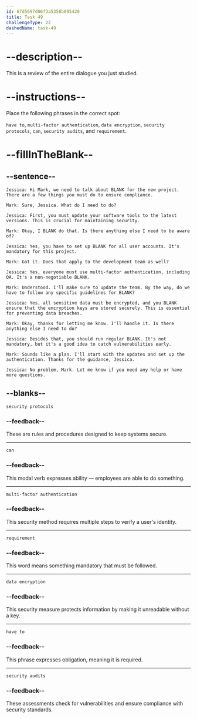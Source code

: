 ```yaml
---
id: 67d5697d06f3a5358b095420
title: Task 49
challengeType: 22
dashedName: task-49
---
```


<!-- REVIEW -->

# --description--

This is a review of the entire dialogue you just studied.

# --instructions--

Place the following phrases in the correct spot:

`have to`, `multi-factor authentication`, `data encryption`, `security protocols`, `can`, `security audits`, and `requirement`.

# --fillInTheBlank--

## --sentence--

`Jessica: Hi Mark, we need to talk about BLANK for the new project. There are a few things you must do to ensure compliance.`

`Mark: Sure, Jessica. What do I need to do?`

`Jessica: First, you must update your software tools to the latest versions. This is crucial for maintaining security.`

`Mark: Okay, I BLANK do that. Is there anything else I need to be aware of?`

`Jessica: Yes, you have to set up BLANK for all user accounts. It's mandatory for this project.`

`Mark: Got it. Does that apply to the development team as well?`

`Jessica: Yes, everyone must use multi-factor authentication, including QA. It's a non-negotiable BLANK.`

`Mark: Understood. I'll make sure to update the team. By the way, do we have to follow any specific guidelines for BLANK?`

`Jessica: Yes, all sensitive data must be encrypted, and you BLANK ensure that the encryption keys are stored securely. This is essential for preventing data breaches.`

`Mark: Okay, thanks for letting me know. I'll handle it. Is there anything else I need to do?`

`Jessica: Besides that, you should run regular BLANK. It's not mandatory, but it's a good idea to catch vulnerabilities early.`

`Mark: Sounds like a plan. I'll start with the updates and set up the authentication. Thanks for the guidance, Jessica.`

`Jessica: No problem, Mark. Let me know if you need any help or have more questions.`

## --blanks--

`security protocols`

### --feedback--

These are rules and procedures designed to keep systems secure.

---

`can`

### --feedback--

This modal verb expresses ability — employees are able to do something.

---

`multi-factor authentication`

### --feedback--

This security method requires multiple steps to verify a user's identity.

---

`requirement`

### --feedback--

This word means something mandatory that must be followed.

---

`data encryption`

### --feedback--

This security measure protects information by making it unreadable without a key.

---

`have to`

### --feedback--

This phrase expresses obligation, meaning it is required.

---

`security audits`

### --feedback--

These assessments check for vulnerabilities and ensure compliance with security standards.
